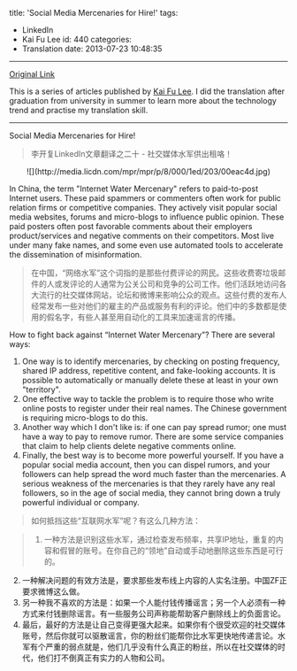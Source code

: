 title: 'Social Media Mercenaries for Hire!'
tags:
  - LinkedIn
  - Kai Fu Lee
id: 440
categories:
  - Translation
date: 2013-07-23 10:48:35
---
[Original Link](https://www.linkedin.com/today/post/article/20130116110308-416648-social-media-mercenaries-for-hire)

This is a series of articles published by [Kai Fu Lee](https://www.linkedin.com/profile/view?id=416648&authType=name&authToken=GZNe&ref=CONTENT&goback=%2Empd2_*1_*1_*1_*1_*1_*1_20121002150727*5416648*5the*5chinese*5user*5is*5more*5like*5you*5than*5you*5think&trk=mp-ph-pn). I did the translation after graduation from university in summer to learn more about the technology trend and practise my translation skill.

---
Social Media Mercenaries for Hire!
>李开复LinkedIn文章翻译之二十 - 社交媒体水军供出租咯！

<center>![](http://media.licdn.com/mpr/mpr/p/8/000/1ed/203/00eac4d.jpg)</center>

In China, the term "Internet Water Mercenary" refers to paid-to-post Internet users. These paid spammers or commenters often work for public relation firms or competitive companies. They actively visit popular social media websites, forums and micro-blogs to influence public opinion. These paid posters often post favorable comments about their employers product/services and negative comments on their competitors. Most live under many fake names, and some even use automated tools to accelerate the dissemination of misinformation.
>在中国，“网络水军”这个词指的是那些付费评论的网民。这些收费寄垃圾邮件的人或发评论的人通常为公关公司和竞争的公司工作。他们活跃地访问各大流行的社交媒体网站，论坛和微博来影响公众的观点。这些付费的发布人经常发布一些对他们的雇主的产品或服务有利的评论。他们中的多数都是使用的假名字，有些人甚至用自动化的工具来加速谣言的传播。

How to fight back against “Internet Water Mercenary”? There are several ways:

1.  One way is to identify mercenaries, by checking on posting frequency, shared IP address, repetitive content, and fake-looking accounts. It is possible to automatically or manually delete these at least in your own "territory".
2.  One effective way to tackle the problem is to require those who write online posts to register under their real names. The Chinese government is requiring micro-blogs to do this.
3.  Another way which I don't like is: if one can pay spread rumor; one must have a way to pay to remove rumor. There are some service companies that claim to help clients delete negative comments online.
4.  Finally, the best way is to become more powerful yourself. If you have a popular social media account, then you can dispel rumors, and your followers can help spread the word much faster than the mercenaries. A serious weakness of the mercenaries is that they rarely have any real followers, so in the age of social media, they cannot bring down a truly powerful individual or company.

>​如何抵挡这些“互联网水军”呢？有这么几种方法：

>1. 一种方法是识别这些水军，通过检查发布频率，共享IP地址，重复的内容和假冒的账号。在你自己的“领地”自动或手动地删除这些东西是可行的。
2. 一种解决问题的有效方法是，要求那些发布线上内容的人实名注册。中国ZF正要求微博这么做。
3. 另一种我不喜欢的方法是：如果一个人能付钱传播谣言；另一个人必须有一种方式来付钱删除谣言。有一些服务公司声称能帮助客户删除线上的负面言论。
4. 最后，最好的方法是让自己变得更强大起来。如果你有个很受欢迎的社交媒体账号，然后你就可以驱散谣言，你的粉丝们能帮你比水军更快地传递言论。水军有个严重的弱点就是，他们几乎没有什么真正的粉丝，所以在社交媒体的时代，他们打不倒真正有实力的人物和公司。
